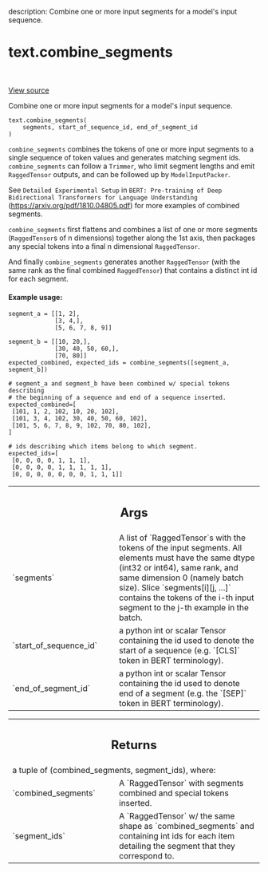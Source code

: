 description: Combine one or more input segments for a model's input sequence.

<div itemscope itemtype="http://developers.google.com/ReferenceObject">
<meta itemprop="name" content="text.combine_segments" />
<meta itemprop="path" content="Stable" />
</div>

# text.combine_segments

<!-- Insert buttons and diff -->

<table class="tfo-notebook-buttons tfo-api nocontent" align="left">

</table>

<a target="_blank" href="https://github.com/tensorflow/text/tree/master/tensorflow_text/python/ops/segment_combiner_ops.py">View source</a>



Combine one or more input segments for a model's input sequence.

<pre class="devsite-click-to-copy prettyprint lang-py tfo-signature-link">
<code>text.combine_segments(
    segments, start_of_sequence_id, end_of_segment_id
)
</code></pre>



<!-- Placeholder for "Used in" -->

`combine_segments` combines the tokens of one or more input segments to a
single sequence of token values and generates matching segment ids.
`combine_segments` can follow a `Trimmer`, who limit segment lengths and
emit `RaggedTensor` outputs, and can be followed up by `ModelInputPacker`.

See `Detailed Experimental Setup` in `BERT: Pre-training of Deep Bidirectional
Transformers for Language Understanding`
(https://arxiv.org/pdf/1810.04805.pdf) for more examples of combined
segments.


`combine_segments` first flattens and combines a list of one or more
segments
(`RaggedTensor`s of n dimensions) together along the 1st axis, then packages
any special tokens  into a final n dimensional `RaggedTensor`.

And finally `combine_segments` generates another `RaggedTensor` (with the
same rank as the final combined `RaggedTensor`) that contains a distinct int
id for each segment.

#### Example usage:



```
segment_a = [[1, 2],
             [3, 4,],
             [5, 6, 7, 8, 9]]

segment_b = [[10, 20,],
             [30, 40, 50, 60,],
             [70, 80]]
expected_combined, expected_ids = combine_segments([segment_a, segment_b])

# segment_a and segment_b have been combined w/ special tokens describing
# the beginning of a sequence and end of a sequence inserted.
expected_combined=[
 [101, 1, 2, 102, 10, 20, 102],
 [101, 3, 4, 102, 30, 40, 50, 60, 102],
 [101, 5, 6, 7, 8, 9, 102, 70, 80, 102],
]

# ids describing which items belong to which segment.
expected_ids=[
 [0, 0, 0, 0, 1, 1, 1],
 [0, 0, 0, 0, 1, 1, 1, 1, 1],
 [0, 0, 0, 0, 0, 0, 0, 1, 1, 1]]
```

<!-- Tabular view -->
 <table class="responsive fixed orange">
<colgroup><col width="214px"><col></colgroup>
<tr><th colspan="2"><h2 class="add-link">Args</h2></th></tr>

<tr>
<td>
`segments`
</td>
<td>
A list of `RaggedTensor`s with the tokens of the input segments.
All elements must have the same dtype (int32 or int64), same rank, and
same dimension 0 (namely batch size). Slice `segments[i][j, ...]`
contains the tokens of the i-th input segment to the j-th example in the
batch.
</td>
</tr><tr>
<td>
`start_of_sequence_id`
</td>
<td>
a python int or scalar Tensor containing the id used
to denote the start of a sequence (e.g. `[CLS]` token in BERT
terminology).
</td>
</tr><tr>
<td>
`end_of_segment_id`
</td>
<td>
a python int or scalar Tensor containing the id used to
denote end of a segment (e.g. the `[SEP]` token in BERT terminology).
</td>
</tr>
</table>

<!-- Tabular view -->
 <table class="responsive fixed orange">
<colgroup><col width="214px"><col></colgroup>
<tr><th colspan="2"><h2 class="add-link">Returns</h2></th></tr>
<tr class="alt">
<td colspan="2">
a tuple of (combined_segments, segment_ids), where:
</td>
</tr>
<tr>
<td>
`combined_segments`
</td>
<td>
A `RaggedTensor` with segments combined and special
tokens inserted.
</td>
</tr><tr>
<td>
`segment_ids`
</td>
<td>
 A `RaggedTensor` w/ the same shape as `combined_segments`
and containing int ids for each item detailing the segment that they
correspond to.
</td>
</tr>
</table>
